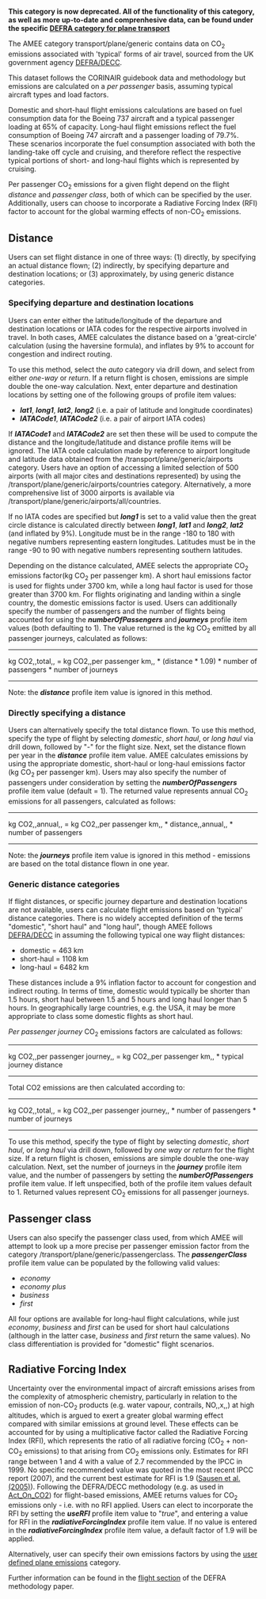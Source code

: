**This category is now deprecated. All of the functionality of this
category, as well as more up-to-date and comprenhesive data, can be
found under the specific [DEFRA category for plane
transport](Plane_Generic_Defra)**

The AMEE category transport/plane/generic contains data on CO<sub>2</sub>
emissions associated with 'typical' forms of air travel, sourced from
the UK government agency
[DEFRA/DECC](http://www.defra.gov.uk/environment/business/reporting/conversion-factors.htm).

This dataset follows the CORINAIR guidebook data and methodology but
emissions are calculated on a *per passenger* basis, assuming typical
aircraft types and load factors.

Domestic and short-haul flight emissions calculations are based on fuel
consumption data for the Boeing 737 aircraft and a typical passenger
loading at 65% of capacity. Long-haul flight emissions reflect the fuel
consumption of Boeing 747 aircraft and a passenger loading of 79.7%.
These scenarios incorporate the fuel consumption associated with both
the landing-take off cycle and cruising, and therefore reflect the
respective typical portions of short- and long-haul flights which is
represented by cruising.

Per passenger CO<sub>2</sub> emissions for a given flight depend on the flight
*distance* and *passenger class*, both of which can be specified by the
user. Additionally, users can choose to incorporate a Radiative Forcing
Index (RFI) factor to account for the global warming effects of
non-CO<sub>2</sub> emissions.

## Distance

Users can set flight distance in one of three ways: (1) directly, by
specifying an actual distance flown; (2) indirectly, by specifying
departure and destination locations; or (3) approximately, by using
generic distance categories.

### Specifying departure and destination locations

Users can enter either the latitude/longitude of the departure and
destination locations or IATA codes for the respective airports involved
in travel. In both cases, AMEE calculates the distance based on a
'great-circle' calculation (using the haversine formula), and inflates
by 9% to account for congestion and indirect routing.

To use this method, select the *auto* category via drill down, and
select from either *one-way* or *return*. If a return flight is chosen,
emissions are simple double the one-way calculation. Next, enter
departure and destination locations by setting one of the following
groups of profile item values:

  - ***lat1***, ***long1***, ***lat2***, ***long2*** (i.e. a pair of
    latitude and longitude coordinates)
  - ***IATACode1***, ***IATACode2*** (i.e. a pair of airport IATA codes)

If ***IATACode1*** and ***IATACode2*** are set then these will be used
to compute the distance and the longitude/latitude and distance profile
items will be ignored. The IATA code calculation made by reference to
airport longitude and latitude data obtained from the
/transport/plane/generic/airports category. Users have an option of
accessing a limited selection of 500 airports (with all major cites and
destinations represented) by using the
/transport/plane/generic/airports/countries category. Alternatively, a
more comprehensive list of 3000 airports is available via
/transport/plane/generic/airports/all/countries.

If no IATA codes are specified but ***long1*** is set to a valid value
then the great circle distance is calculated directly between
***long1***, ***lat1*** and ***long2***, ***lat2*** (and inflated by
9%). Longitude must be in the range -180 to 180 with negative numbers
representing eastern longitudes. Latitudes must be in the range -90 to
90 with negative numbers representing southern latitudes.

Depending on the distance calculated, AMEE selects the appropriate
CO<sub>2</sub> emissions factor(kg CO<sub>2</sub> per passenger km). A short haul
emissions factor is used for flights under 3700 km, while a long haul
factor is used for those greater than 3700 km. For flights originating
and landing within a single country, the domestic emissions factor is
used. Users can additionally specify the number of passengers and the
number of flights being accounted for using the ***numberOfPassengers***
and ***journeys*** profile item values (both defaulting to 1). The value
returned is the kg CO<sub>2</sub> emitted by all passenger journeys, calculated
as follows:

-----

kg CO2,,total,, = kg CO2,,per passenger km,, \* (distance \* 1.09) \*
number of passengers \* number of journeys

-----

Note: the ***distance*** profile item value is ignored in this method.

### Directly specifying a distance

Users can alternatively specify the total distance flown. To use this
method, specify the type of flight by selecting *domestic*, *short
haul*, or *long haul* via drill down, followed by "-" for the flight
size. Next, set the distance flown per year in the ***distance***
profile item value. AMEE calculates emissions by using the appropriate
domestic, short-haul or long-haul emissions factor (kg CO<sub>2</sub> per
passenger km). Users may also specify the number of passengers under
consideration by setting the ***numberOfPassengers*** profile item value
(default = 1). The returned value represents annual CO<sub>2</sub> emissions
for all passengers, calculated as follows:

-----

kg CO2,,annual,, = kg CO2,,per passenger km,, \* distance,,annual,, \*
number of passengers

-----

Note: the ***journeys*** profile item value is ignored in this method -
emissions are based on the total distance flown in one year.

### Generic distance categories

If flight distances, or specific journey departure and destination
locations are not available, users can calculate flight emissions based
on 'typical' distance categories. There is no widely accepted definition
of the terms "domestic", "short haul" and "long haul", though AMEE
follows
[DEFRA/DECC](http://www.defra.gov.uk/environment/business/reporting/conversion-factors.htm)
in assuming the following typical one way flight distances:

  - domestic = 463 km
  - short-haul = 1108 km
  - long-haul = 6482 km

These distances include a 9% inflation factor to account for congestion
and indirect routing. In terms of time, domestic would typically be
shorter than 1.5 hours, short haul between 1.5 and 5 hours and long haul
longer than 5 hours. In geographically large countries, e.g. the USA, it
may be more appropriate to class some domestic flights as short haul.

*Per passenger journey* CO<sub>2</sub> emissions factors are calculated as
follows:

-----

kg CO2,,per passenger journey,, = kg CO2,,per passenger km,, \* typical
journey distance

-----

Total CO2 emissions are then calculated according to:

-----

kg CO2,,total,, = kg CO2,,per passenger journey,, \* number of
passengers \* number of journeys

-----

To use this method, specify the type of flight by selecting *domestic*,
*short haul*, or *long haul* via drill down, followed by *one way* or
*return* for the flight size. If a return flight is chosen, emissions
are simple double the one-way calculation. Next, set the number of
journeys in the ***journey*** profile item value, and the number of
passengers by setting the ***numberOfPassengers*** profile item value.
If left unspecified, both of the profile item values default to 1.
Returned values represent CO<sub>2</sub> emissions for all passenger journeys.

## Passenger class

Users can also specify the passenger class used, from which AMEE will
attempt to look up a more precise per passenger emission factor from the
category /transport/plane/generic/passengerclass. The
***passengerClass*** profile item value can be populated by the
following valid values:

  - *economy*
  - *economy plus*
  - *business*
  - *first*

All four options are available for long-haul flight calculations, while
just *economy*, *business* and *first* can be used for short haul
calculations (although in the latter case, *business* and *first* return
the same values). No class differentiation is provided for "domestic"
flight scenarios.

## Radiative Forcing Index

Uncertainty over the environmental impact of aircraft emissions arises
from the complexity of atmospheric chemistry, particularly in relation
to the emission of non-CO<sub>2</sub> products (e.g. water vapour, contrails,
NO,,x,,) at high altitudes, which is argued to exert a greater global
warming effect compared with similar emissions at ground level. These
effects can be accounted for by using a multiplicative factor called the
Radiative Forcing Index (RFI), which represents the ratio of all
radiative forcing (CO<sub>2</sub> + non-CO<sub>2</sub> emissions) to that arising from
CO<sub>2</sub> emissions only. Estimates for RFI range between 1 and 4 with a
value of 2.7 recommended by the IPCC in 1999. No specific recommended
value was quoted in the most recent IPCC report (2007), and the current
best estimate for RFI is 1.9 ([Sausen et al.
(2005)](http://www.ingentaconnect.com/content/schweiz/mz/2005/00000014/00000004/art00013)).
Following the DEFRA/DECC methodology (e.g. as used in
[Act\_On\_CO2](Act_On_CO2)) for flight-based emissions, AMEE returns
values for CO<sub>2</sub> emissions only - i.e. with no RFI applied. Users can
elect to incorporate the RFI by setting the ***useRFI*** profile item
value to "*true*", and entering a value for RFI in the
***radiativeForcingIndex*** profile item value. If no value is entered
in the ***radiativeForcingIndex*** profile item value, a default factor
of 1.9 will be applied.

Alternatively, user can specify their own emissions factors by using the
[user defined plane emissions](User_defined_plane_emissions) category.

Further information can be found in the [flight
section](Act_On_CO2_Methodology#Flights) of the DEFRA methodology paper.
